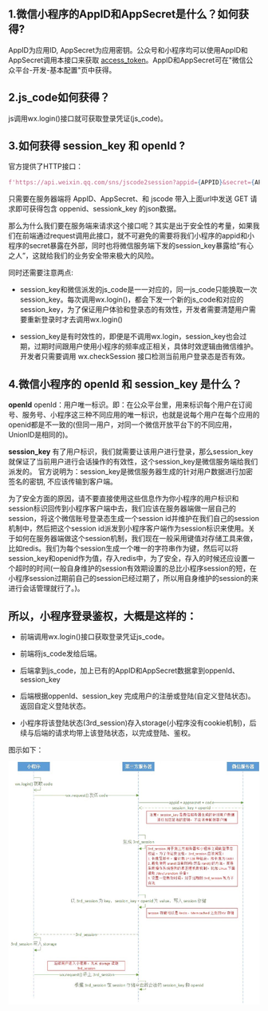 ## 1.微信小程序的AppID和AppSecret是什么？如何获得?

AppID为应用ID, AppSecret为应用密钥。公众号和小程序均可以使用AppID和AppSecret调用本接口来获取 [access_token](https://developers.weixin.qq.com/doc/offiaccount/Basic_Information/Get_access_token.html)。AppID和AppSecret可在"微信公众平台-开发-基本配置"页中获得。


## 2.js_code如何获得？
js调用wx.login()接口就可获取登录凭证(js_code)。


## 3.如何获得 session_key 和 openId ?

官方提供了HTTP接口：
```python
f'https://api.weixin.qq.com/sns/jscode2session?appid={APPID}&secret={APPSECRET}&js_code={js_code}&grant_type=authorization_code'
```

只需要在服务器端将 AppID、AppSecret、和 jscode 带入上面url中发送 GET 请求即可获得包含 oppenid、sessionk_key 的json数据。

那么为什么我们要在服务端来请求这个接口呢？其实是出于安全性的考量，如果我们在前端通过request调用此接口，就不可避免的需要将我们小程序的appid和小程序的secret暴露在外部，同时也将微信服务端下发的session_key暴露给“有心之人”，这就给我们的业务安全带来极大的风险。

同时还需要注意两点:
- session_key和微信派发的js_code是一一对应的，同一js_code只能换取一次session_key。每次调用wx.login()，都会下发一个新的js_code和对应的session_key，为了保证用户体验和登录态的有效性，开发者需要清楚用户需要重新登录时才去调用wx.login()

- session_key是有时效性的，即便是不调用wx.login，session_key也会过期，过期时间跟用户使用小程序的频率成正相关，具体时效逻辑由微信维护。开发者只需要调用 wx.checkSession 接口检测当前用户登录态是否有效。


## 4.微信小程序的 openId 和 session_key 是什么？

**openId**
openId：用户唯一标识。即：在公众平台里，用来标识每个用户在订阅号、服务号、小程序这三种不同应用的唯一标识，也就是说每个用户在每个应用的openid都是不一致的(但同一用户，对同一个微信开放平台下的不同应用，UnionID是相同的)。

**session_key**
有了用户标识，我们就需要让该用户进行登录，那么session_key就保证了当前用户进行会话操作的有效性，这个session_key是微信服务端给我们派发的。
官方说明为：session_key是微信服务器生成的针对用户数据进行加密签名的密钥, 不应该传输到客户端。

为了安全方面的原因，请不要直接使用这些信息作为你小程序的用户标识和session标识回传到小程序客户端中去，我们应该在服务器端做一层自己的session，将这个微信账号登录态生成一个session id并维护在我们自己的session机制中，然后把这个session id派发到小程序客户端作为session标识来使用。关于如何在服务器端做这个session机制，我们现在一般采用键值对存储工具来做，比如redis。我们为每个session生成一个唯一的字符串作为键，然后可以将session_key和openid作为值，存入redis中，为了安全，存入的时候还应设置一个超时的时间(一般自身维护的session有效期设置的总比小程序session的短，在小程序session过期前自己的session已经过期了，所以用自身维护的session的来进行会话管理就行了。)。



## 所以，小程序登录鉴权，大概是这样的：

- 前端调用wx.login()接口获取登录凭证js_code。

- 前端将js_code发给后端。

- 后端拿到js_code，加上已有的AppID和AppSecret数据拿到oppenId、session_key

- 后端根据oppenId、session_key 完成用户的注册或登陆(自定义登陆状态)。返回自定义登陆状态。

- 小程序将该登陆状态(3rd_session)存入storage(小程序没有cookie机制)，后续与后端的请求均带上该登陆状态，以完成登陆、鉴权。

图示如下：

<img src='./figure/wx_login.jpg'/>
